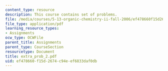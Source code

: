 ```yaml
---
content_type: resource
description: This course contains set of problems.
file: /media/courses/5-13-organic-chemistry-ii-fall-2006/ef478660f15d2674c94eef6833daf0db_extra_prob_2.pdf
file_type: application/pdf
learning_resource_types:
- Assignments
ocw_type: OCWFile
parent_title: Assignments
parent_type: CourseSection
resourcetype: Document
title: extra_prob_2.pdf
uid: ef478660-f15d-2674-c94e-ef6833daf0db
---
```

